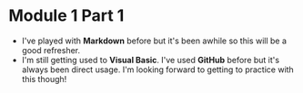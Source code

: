 # Module 1 Part 1

- I've played with **Markdown** before but it's been awhile so this will be a good refresher.  
- I'm still getting used to **Visual Basic**. I've used **GitHub** before but it's always been direct usage. I'm looking forward to getting to practice with this though!
